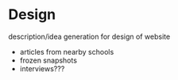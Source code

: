# Design
description/idea generation for design of website
- articles from nearby schools
- frozen snapshots
- interviews???

